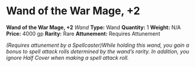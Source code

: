 # Wand of the War Mage, +2

**Wand of the War Mage, +2**
_Wand_
**Type:** Wand
**Quantity:** 1
**Weight:** N/A
**Price:** 4000 gp
**Rarity:** Rare
**Attunement:** Requires Attunement

*<div class="item-attunement"><i>(Requires attunement by a Spellcaster)</i>While holding this wand, you gain a bonus to spell attack rolls determined by the wand’s rarity. In addition, you ignore Half Cover when making a spell attack roll.*